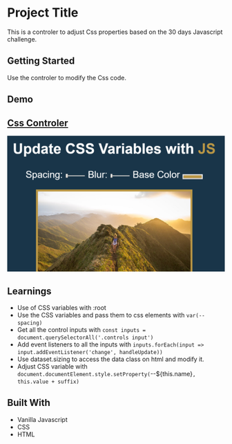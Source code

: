 # Project Title

This is a controler to adjust Css properties based on the 30 days Javascript challenge.

## Getting Started

Use the controler to modify the Css code.

## Demo

## [Css Controler](https://danielgarciaguillen.github.io/playingcss/)

![Css Controler](/image/playingcss.png?raw=true "CssClock")

## Learnings

* Use of CSS variables with :root
* Use the CSS variables and pass them to css elements with `var(--spacing)`
* Get all the control inputs with `const inputs = document.querySelectorAll('.controls input')`
* Add event listeners to all the inputs with `inputs.forEach(input => input.addEventListener('change', handleUpdate))`
* Use dataset.sizing to access the data class on html and modify it.
* Adjust CSS variable with `document.documentElement.style.setProperty(`--${this.name}`, this.value + suffix)`

## Built With

* Vanilla Javascript
* CSS
* HTML
